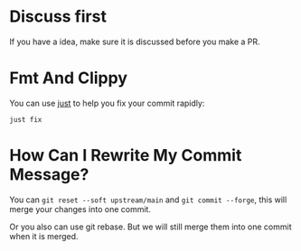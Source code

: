 # Discuss first
If you have a idea, make sure it is discussed before you make a PR. 

# Fmt And Clippy
You can use [just](https://github.com/casey/just) to help you fix your commit rapidly:
```shell
just fix
```

# How Can I Rewrite My Commit Message?
You can `git reset --soft upstream/main` and `git commit --forge`, this will merge your changes into one commit.

Or you also can use git rebase. But we will still merge them into one commit when it is merged.